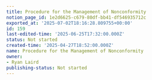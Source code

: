 ```yaml
---
title: Procedure for the Management of Nonconformity
notion_page_id: 1e2d6625-c679-80df-bb41-df546935712c
exported_at: '2025-07-02T18:16:28.809755+00:00'
id: 159
last-edited-time: '2025-06-25T17:32:00.000Z'
status: Not started
created-time: '2025-04-27T18:52:00.000Z'
name: Procedure for the Management of Nonconformity
owner:
- Ryan Laird
publishing-status: Not started
---
```


<!-- Unsupported block type: table_of_contents -->

<!-- Unsupported block type: unsupported -->

